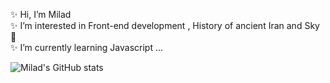 ✨ Hi, I’m Milad 
<br />
✨ I’m interested in Front-end development , History of ancient Iran and Sky🌠
<br />
✨ I’m currently learning Javascript ...
<br />

![Milad's GitHub stats](https://github-readme-stats.vercel.app/api?username=MiladNz&show_icons=true&theme=slateorange)
<br />

<!---
MiladNz/MiladNz is a ✨ special ✨ repository because its `README.md` (this file) appears on your GitHub profile.
You can click the Preview link to take a look at your changes.
--->
